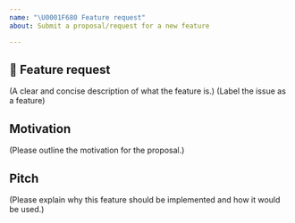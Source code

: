 ```yaml
---
name: "\U0001F680 Feature request"
about: Submit a proposal/request for a new feature

---
```


## 🚀 Feature request
(A clear and concise description of what the feature is.)
(Label the issue as a feature)

## Motivation
(Please outline the motivation for the proposal.)

## Pitch
(Please explain why this feature should be implemented and how it would be used.)
